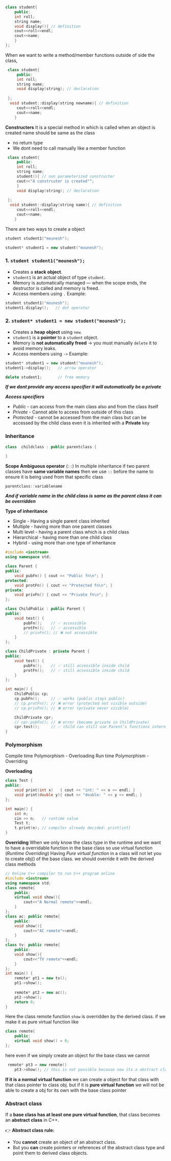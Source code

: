  ```cpp
 
 class student{
	 public:
	 int roll;
	 string name;
	 void display(){ // definition
	 cout<<roll<<endl;
	 cout<<name;
	 }
 };
 
```

When we want to  write a method/member functions outside of side the class, 
```cpp
 class student{
	 public:
	 int roll;
	 string name;
	 void display(string); // declaration
	
 };
  void student::display(string newname){ // definition
	 cout<<roll<<endl;
	 cout<<name;
	}
```

**Constructers**
It is a special method in which is called when an object is created name should be same as the class 
- no return type 
- We dont need to call manually like a member function


```cpp
 class student{
	 public:
	 int roll;
	 string name;
	 student(){ // non parameterized constructer
	 cout<<"A constrcuter is created"";
	 }
	 void display(string); // declaration
	
 };
  void student::display(string name){ // definition
	 cout<<roll<<endl;
	 cout<<name;
	}
```

There are two ways to create a object
```cpp
student student1("mounesh");

student* student1 = new student("mounesh");
```
### 1. `student student1("mounesh");`
- Creates a **stack object**.
- `student1` is an actual object of type `student`.
- Memory is automatically managed — when the scope ends, the destructor is called and memory is freed.
- Access members using `.`
Example:
```cpp
student student1("mounesh");
student1.display();   // dot operator
```
### 2. `student* student1 = new student("mounesh");`
- Creates a **heap object** using `new`.
- `student1` is a **pointer** to a `student` object.
- Memory is **not automatically freed** → you must manually `delete` it to avoid memory leaks.
- Access members using `->`
Example:
```cpp
student* student1 = new student("mounesh");
student1->display();   // arrow operator

delete student1;       // free memory

```

***If we dont provide any access specifier it will automatically be a private***

***Access specifiers***
- *Public* -  can access from the main class also and from the class itself
- *Private* - Cannot able to access from outside of this class 
- *Protected*  - cannot be accessed from the main class but can be accessed by the child class even it is inherited with a **Private** key


### Inheritance
```cpp
class  childclass : public parentclass {

} 
```

**Scope Ambiguous  operator** (`::`)
In multiple inheritance if two parent classes  have **same variable names** then we use `::`
before the name to ensure it is being used from that specific class
```cpp
parentclass::variablename 
```
***And if variable name in the child class is same as the parent class it can be overridden***

**Type of inheritance**
- Single - Having a single parent class inherited
- Multiple - having more than one parent classes
- Multi level - having a parent class which is a child class
- Hierarchical - having more than one child class
- Hybrid - using more than one type of  inheritance 

```cpp
#include <iostream>
using namespace std;

class Parent {
public:
    void pubFn() { cout << "Public fn\n"; }
protected:
    void protFn() { cout << "Protected fn\n"; }
private:
    void privFn() { cout << "Private fn\n"; }
};

class ChildPublic : public Parent {
public:
    void test() {
        pubFn();    // ✅ accessible
        protFn();   // ✅ accessible
        // privFn(); // ❌ not accessible
    }
};

class ChildPrivate : private Parent {
public:
    void test() {
        pubFn();    // ✅ still accessible inside child
        protFn();   // ✅ still accessible inside child
    }
};

int main() {
    ChildPublic cp;
    cp.pubFn();     // ✅ works (public stays public)
    // cp.protFn(); // ❌ error (protected not visible outside)
    // cp.privFn(); // ❌ error (private never visible)

    ChildPrivate cpr;
    // cpr.pubFn(); // ❌ error (became private in ChildPrivate)
    cpr.test();     // ✅ child can still use Parent’s functions internally
}

```

### Polymorphism

Compile time Polymorphism - Overloading 
Run time Polymorphism - Overriding 

**Overloading**
```cpp
class Test {
public:
    void print(int x)   { cout << "int: " << x << endl; }
    void print(double y){ cout << "double: " << y << endl; }
};

int main() {
    int n;
    cin >> n;   // runtime value
    Test t;
    t.print(n); // compiler already decided: print(int)
}
```

**Overriding**
When we only know the class type in the runtime and we want to have a overridable function in the base class so use virtual function (*Runtime Overriding*)
Having *Pure virtual function* in a class will not let you to  create obj() of the base class. we should override it with the derived class methods 

```cpp
// Online C++ compiler to run C++ program online
#include <iostream>
using namespace std;
class remote{
    public:
    virtual void show(){
        cout<<"A Normal remote"<<endl;
    }
};
class ac: public remote{
    public:
    void show(){
        cout<<"AC remote"<<endl;
    }
};
class tv: public remote{
    public:
    void show(){
        cout<<"TV remote"<<endl;
    }
};
int main() {
    remote* pt1 = new tv();
    pt1->show();
    
    remote* pt2 = new ac();
    pt2->show();
    return 0;
}
```
Here the class remote function `show` is overridden by the derived class.
if we make it as pure virtual function like 
```cpp
class remote{
    public:
    virtual void show() = 0;
};
```
here even if we simply create an object for the base class we cannot 
```cpp
 remote* pt3 = new remote()
    pt3->show(); // this is not possible because now its a abstract class
```

**If it is a normal virtual function** we can create a object for that class with that class pointer to class obj.
but if it is **pure virtual function**  we will not be able to create a obj for its own with the base class pointer


### Abstract class
If a **base class has at least one pure virtual function**, that class becomes an **abstract class** in C++.

👉 **Abstract class rule:**
- You **cannot** create an object of an abstract class.
- But you **can** create pointers or references of the abstract class type and point them to derived class objects.

